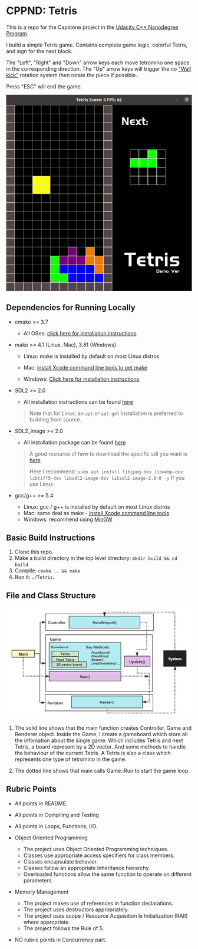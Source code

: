 # CPPND: Tetris

This is a repo for the Capstone project in the [Udacity C++ Nanodegree Program](https://www.udacity.com/course/c-plus-plus-nanodegree--nd213).

I build a simple Tetris game. Contains complete game logic, colorful Tetris, and sign for the next block.

The "Left", "Right" and "Down" arrow keys each move tetromino one space in the corresponding direction.
The "Up" arrow keys will trigger the no ["Wall kick"](https://tetris.fandom.com/wiki/Wall_kick) rotation system then rotate the piece if possible.

Press "ESC" will end the game.

<img src="Tetris_game.gif"/>

## Dependencies for Running Locally

* cmake >= 3.7

  * All OSes: [click here for installation instructions](https://cmake.org/install/)

* make >= 4.1 (Linux, Mac), 3.81 (Windows)

  * Linux: make is installed by default on most Linux distros

  * Mac: [install Xcode command line tools to get make](https://developer.apple.com/xcode/features/)

  * Windows: [Click here for installation instructions](http://gnuwin32.sourceforge.net/packages/make.htm)

* SDL2 >= 2.0

  * All installation instructions can be found [here](https://wiki.libsdl.org/Installation)

  >Note that for Linux, an `apt` or `apt-get` installation is preferred to building from source. 

* SDL2_image >= 2.0

  * All installation package can be found [here](https://www.libsdl.org/projects/SDL_image/)

  >A good resource of how to download the specific sdl you want is [here](https://gist.github.com/BoredBored/3187339a99f7786c25075d4d9c80fad5)
  >
  >Here I recommend: `sudo apt install libjpeg-dev libwebp-dev libtiff5-dev libsdl2-image-dev libsdl2-image-2.0-0 -y` If you use Linux.

* gcc/g++ >= 5.4

  * Linux: gcc / g++ is installed by default on most Linux distros
  * Mac: same deal as make - [install Xcode command line tools](https://developer.apple.com/xcode/features/)
  * Windows: recommend using [MinGW](http://www.mingw.org/)

## Basic Build Instructions

1. Clone this repo.
2. Make a build directory in the top level directory: `mkdir build && cd build`
3. Compile: `cmake .. && make`
4. Run it: `./Tetris`.

## File and Class Structure

<img src="structure.png"/>

1. The solid line shows that the main function creates Controller, Game and Renderer object.
Inside the Game, I create a gameboard which store all the infomation about the single game. Which includes Tetris and next Tetris, a board represent by a 2D vector. And some methods to handle the behaviour of the current Tetris.
A Tetris is also a class which represents one type of tetromino in the game.

2. The dotted line shows that main calls Game::Run to start the game loop.
## Rubric Points

- All points in README.
- All points in Compiling and Testing
- All points in Loops, Functions, I/O.
- Object Oriented Programming
  - The project uses Object Oriented Programming techniques.
  - Classes use appropriate access specifiers for class members.
  - Classes encapsulate behavior.
  - Classes follow an appropriate inheritance hierarchy.
  - Overloaded functions allow the same function to operate on different parameters.
- Memory Management
  - The project makes use of references in function declarations.
  - The project uses destructors appropriately.
  - The project uses scope / Resource Acquisition Is Initialization (RAII) where appropriate.
  - The project follows the Rule of 5.

- NO rubric points in Concurrency part.
